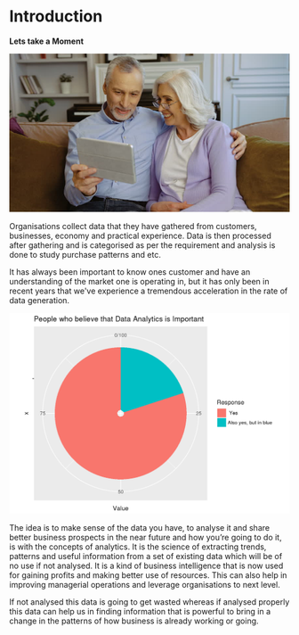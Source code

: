 # Introduction

**Lets take a Moment**

![](./images/VideoChat.jpg)

Organisations collect data that they have gathered from customers, businesses, economy and practical experience. Data is then processed after gathering and is categorised as per the requirement and analysis is done to study purchase patterns and etc.

It has always been important to know ones customer and have an understanding of the market one is operating in, but it has only been in recent years that we've experience a tremendous acceleration in the rate of data generation. 

<img src="01-Introduction_files/figure-html/yesno-1.png" width="672" />

The idea is to make sense of the data you have, to analyse it and share better business prospects in the near future and how you’re going to do it, is with the concepts of analytics. It is the science of extracting trends, patterns and useful information from a set of existing data which will be of no use if not analysed. It is a kind of business intelligence that is now used for gaining profits and making better use of resources. This can also help in improving managerial operations and leverage organisations to next level.

If not analysed this data is going to get wasted whereas if analysed properly this data can help us in finding information that is powerful to bring in a change in the patterns of how business is already working or going.
